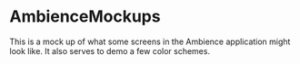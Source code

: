 # AmbienceMockups

This is a mock up of what some screens in the Ambience application might look like.
It also serves to demo a few color schemes.
